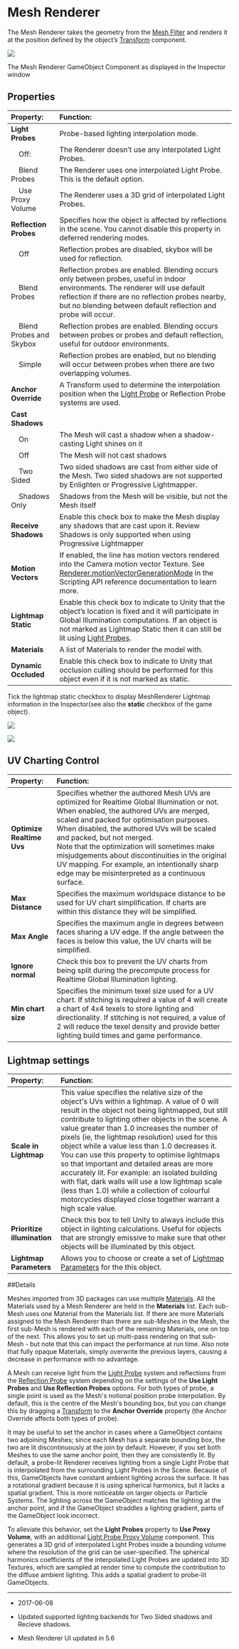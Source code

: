 # Mesh Renderer

The Mesh Renderer takes the geometry from the [Mesh Filter](class-MeshFilter) and renders it at the position defined by the object’s [Transform](class-Transform) component.

![](../uploads/Main/class-MeshRenderer-0.png)

The Mesh Renderer GameObject Component as displayed in the Inspector window

## __Properties__

| **Property:** | **Function:** |
|:---|:---| 
| __Light Probes__| Probe-based lighting interpolation mode. |
|&nbsp;&nbsp;&nbsp;&nbsp;Off:| The Renderer doesn’t use any interpolated Light Probes. |
|&nbsp;&nbsp;&nbsp;&nbsp;Blend Probes| The Renderer uses one interpolated Light Probe. This is the default option. |
|&nbsp;&nbsp;&nbsp;&nbsp;Use Proxy Volume| The Renderer uses a 3D grid of interpolated Light Probes. |
| __Reflection Probes__| Specifies how the object is affected by reflections in the scene. You cannot disable this property in deferred rendering modes.|
|&nbsp;&nbsp;&nbsp;&nbsp;Off| Reflection probes are disabled, skybox will be used for reflection. |
|&nbsp;&nbsp;&nbsp;&nbsp;Blend Probes| Reflection probes are enabled. Blending occurs only between probes, useful in indoor environments. The renderer will use default reflection if there are no reflection probes nearby, but no blending between default reflection and probe will occur. |
|&nbsp;&nbsp;&nbsp;&nbsp;Blend Probes and Skybox| Reflection probes are enabled. Blending occurs between probes or probes and default reflection, useful for outdoor environments. |
|&nbsp;&nbsp;&nbsp;&nbsp;Simple| Reflection probes are enabled, but no blending will occur between probes when there are two overlapping volumes. |
| __Anchor Override__| A Transform used to determine the interpolation position when the [Light Probe](https://docs.unity3d.com/Manual/LightProbes.html) or Reflection Probe systems are used. |
| __Cast Shadows__|  |
| &nbsp;&nbsp;&nbsp;&nbsp;On | The Mesh will cast a shadow when a shadow-casting Light shines on it |
| &nbsp;&nbsp;&nbsp;&nbsp;Off | The Mesh will not cast shadows |
| &nbsp;&nbsp;&nbsp;&nbsp;Two Sided | Two sided shadows are cast from either side of the Mesh. Two sided shadows are not supported by Enlighten or Progressive Lightmapper.|
| &nbsp;&nbsp;&nbsp;&nbsp;Shadows Only | Shadows from the Mesh will be visible, but not the Mesh  itself |
| __Receive Shadows__| Enable this check box to make the Mesh display any shadows that are cast upon it. Review Shadows is only supported when using Progressive Lightmapper|
| __Motion Vectors__| If enabled, the line has motion vectors rendered into the Camera motion vector Texture. See [Renderer.motionVectorGenerationMode](ScriptRef:Renderer-motionVectorGenerationMode.html) in the Scripting API reference documentation to learn more. |
| __Lightmap Static__| Enable this check box to indicate to Unity that the object’s location is fixed and it will participate in Global Illumination computations. If an object is not marked as Lightmap Static then it can still be lit using [Light Probes](LightProbes). |
| __Materials__| A list of Materials to render the model with. |
| __Dynamic Occluded__| Enable this check box to indicate to Unity that occlusion culling should be performed for this object even if it is not marked as static.


Tick the lightmap static checkbox to display MeshRenderer Lightmap information in the Inspector(see also the __static__ checkbox of the game object).

![](../uploads/Main/class-MeshRenderer-1.png)

![](../uploads/Main/class-MeshRenderer-2.png)

## UV Charting Control

| **Property:** | **Function:** |
|:---|:---| 
| __Optimize Realtime Uvs__| Specifies whether the authored Mesh UVs are optimized for Realtime Global Illumination or not. When enabled, the authored UVs are merged, scaled and packed for optimisation purposes. <br/>When disabled, the authored UVs will be scaled and packed, but not merged. <br/>Note that the optimization will sometimes make misjudgements about discontinuities in the original UV mapping. For example, an intentionally sharp edge may be misinterpreted as a continuous surface. |
| __Max Distance__| Specifies the maximum worldspace distance to be used for UV chart simplification. If charts are within this distance they will be simplified. |
| __Max Angle__| Specifies the maximum angle in degrees between faces sharing a UV edge. If the angle between the faces is below this value, the UV charts will be simplified.  |
| __Ignore normal__| Check this box to prevent the UV charts from being split during the precompute process for Realtime Global Illumination lighting. |
| __Min chart size__| Specifies the minimum texel size used for a UV chart. If stitching is required a value of 4 will create a chart of 4x4 texels to store lighting and directionality. If stitching is not required, a value of 2 will reduce the texel density and provide better lighting build times and game performance.  |

## Lightmap settings

| **Property:** | **Function:** |
|:---|:---| 
| __Scale in Lightmap__| This value specifies the relative size of the object's UVs within a lightmap. A value of 0 will result in the object not being lightmapped, but still contribute to lighting other objects in the scene. A value greater than 1.0 increases the number of pixels (ie, the lightmap resolution) used for this object while a value less than 1.0 decreases it. You can use this property to optimise lightmaps so that important and detailed areas are more accurately lit. For example: an isolated building with flat, dark walls will use a low lightmap scale (less than 1.0) while a collection of colourful motorcycles displayed close together warrant a high scale value.
| __Prioritize illumination__| Check this box to tell Unity to always include this object in lighting calculations. Useful for objects that are strongly emissive to make sure that other objects will be illuminated by this object. |
| __Lightmap Parameters__| Allows you to choose or create a set of [Lightmap Parameters](LightmapParameters) for the this object. |

##Details

Meshes imported from 3D packages can use multiple [Materials](Materials). All the Materials used by a Mesh Renderer are held in the __Materials__ list. Each sub-Mesh uses one Material from the Materials list. If there are more Materials assigned to the Mesh Renderer than there are sub-Meshes in the Mesh, the first sub-Mesh is rendered with each of the remaining Materials, one on top of the next. This allows you to set up multi-pass rendering on that sub-Mesh - but note that this can impact the performance at run time. Also note that fully opaque Materials, simply overwrite the previous layers, causing a decrease in performance with no advantage.

A Mesh can receive light from the [Light Probe](LightProbes) system and reflections from the [Reflection Probe](class-ReflectionProbe) system depending on the settings of the __Use Light Probes__ and __Use Reflection Probes__ options. For both types of probe, a single point is used as the Mesh's notional position probe interpolation. By default, this is the centre of the Mesh's bounding box, but you can change this by dragging a [Transform](class-Transform) to the __Anchor Override__ property (the Anchor Override affects both types of probe). 

It may be useful to set the anchor in cases where a GameObject contains two adjoining Meshes; since each Mesh has a separate bounding box, the two are lit discontinuously at the join by default. However, if you set both Meshes to use the same anchor point, then they are consistently lit. By default, a probe-lit Renderer receives lighting from a single Light Probe that is interpolated from the surrounding Light Probes in the Scene. Because of this, GameObjects have constant ambient lighting across the surface. It has a rotational gradient because it is using spherical harmonics, but it lacks a spatial gradient. This is more noticeable on larger objects or Particle Systems. The lighting across the GameObject matches the lighting at the anchor point, and if the GameObject straddles a lighting gradient, parts of the GameObject look incorrect. 

To alleviate this behavior, set the __Light Probes__ property to __Use Proxy Volume__, with an additional [Light Probe Proxy Volume](class-LightProbeProxyVolume) component. This generates a 3D grid of interpolated Light Probes inside a bounding volume where the resolution of the grid can be user-specified. The spherical harmonics coefficients of the interpolated Light Probes are updated into 3D Textures, which are sampled at render time to compute the contribution to the diffuse ambient lighting. This adds a spatial gradient to probe-lit GameObjects.

---

* <span class="page-edit"> 2017-06-08  <!-- include IncludeTextNewPageSomeEdit --></span>

* <span class="page-history">Updated supported lighting backends for Two Sided shadows and Recieve shadows.</span>

* <span class="page-history">Mesh Renderer UI updated in 5.6</span>